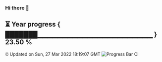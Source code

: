 ### Hi there 👋
⏳ Year progress { ███████▁▁▁▁▁▁▁▁▁▁▁▁▁▁▁▁▁▁▁▁▁▁▁ } 23.50 %
---
⏰ Updated on Sun, 27 Mar 2022 18:19:07 GMT
![Progress Bar CI](https://github.com/liununu/liununu/workflows/Progress%20Bar%20CI/badge.svg)
